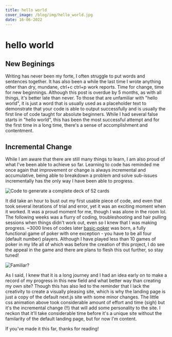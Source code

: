 ```yaml
---
title: hello world
cover_image: /blog/img/hello_world.jpg
date: 16-06-2022
---
```


# hello world

## New Beginings

Writing has never been my forte, I often struggle to put words and sentences together. It has also been a while the last time I wrote anything other than dry, mundane, ctrl+c ctrl+p work reports. Time for change, time for new beginnings. Although this post is overdue by 5 months, as with all things, it's better late than never. To those that are unfamiliar with "hello world", it is just a word that is usually used as a placeholder text to demonstrate that your code is able to output successfully and is usually the first line of code taught for absolute beginners. While I had several false starts in "hello world", this has been the most successful attempt and for the first time in a long time, there's a sense of accomplishment and contentment.

## Incremental Change

While I am aware that there are still many things to learn, I am also proud of what I've been able to achieve so far. Learning to code has reminded me once again that improvement or change is always incremental and accumulative, being able to breakdown a problem and solve sub-issues incrementally has the only way I have been able to progress.

![Code to generate a complete deck of 52 cards](/blog/img/first_code.png)

It did take an hour to bust out my first usable piece of code, and even that took several iterations of trial and error, yet it was an exciting moment when it worked. It was a proud moment for me, though I was alone in the room lol. The following weeks was a flurry of coding, troubleshooting and hair pulling sessions when things didn't work out, even so I knew that I was making progress. ~3000 lines of codes later <a href="https://nightisyang.github.io/basic-poker">basic-poker</a> was born, a fully functional game of poker with one exception - you have to be all four (default number) players. Although I have played less than 10 games of poker in my life all of which was before the creation of this project, I do see the appeal in the game and there are plans to flesh this out further, so stay tuned!

![Familiar?](/blog/img/welcome-to-nextjs.png)

As I said, I knew that it is a long journey and I had an idea early on to make a record of my progress in this new field and what better way than creating my own site? Though this has also led to the reminder that I lack the creativity to create a visually pleasing site, which is why the landing page is just a copy of the default next.js site with some minor changes. The little css animation above took considerable amount of effort and time (sigh) but it's the incremental change (!!) that will add some personality to the site. I reckon that it'll take considerable time before it's a unique site without the familarity of the default landing page, but for now I'm content.

If you've made it this far, thanks for reading!
